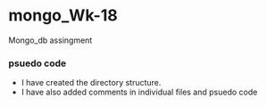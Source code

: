 # mongo_Wk-18
Mongo_db assingment


### psuedo code
* I have created the directory structure.
* I have also added comments in individual files and psuedo code
